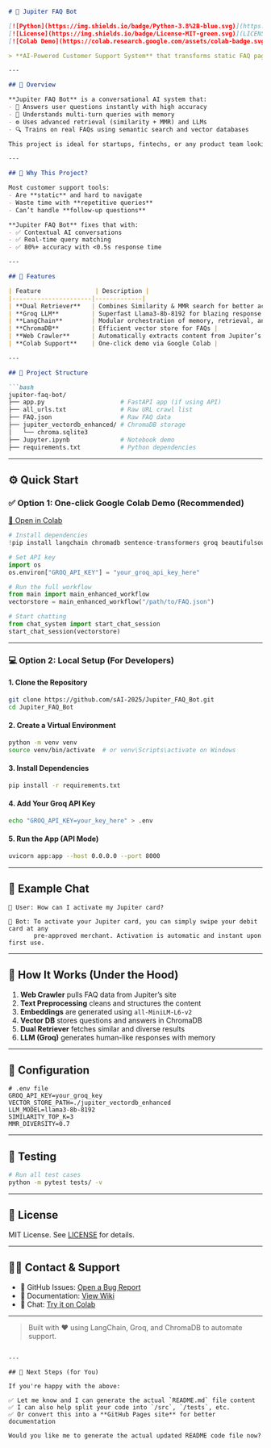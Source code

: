 
````markdown
# 🤖 Jupiter FAQ Bot

[![Python](https://img.shields.io/badge/Python-3.8%2B-blue.svg)](https://www.python.org/)
[![License](https://img.shields.io/badge/License-MIT-green.svg)](LICENSE)
[![Colab Demo](https://colab.research.google.com/assets/colab-badge.svg)](https://colab.research.google.com/drive/1r6LuB3XVM_V4OWgakm90mKBLTTht2STp)

> **AI-Powered Customer Support System** that transforms static FAQ pages into intelligent, conversational support powered by Groq, LangChain, and ChromaDB.

---

## 🚀 Overview

**Jupiter FAQ Bot** is a conversational AI system that:
- 💬 Answers user questions instantly with high accuracy
- 🧠 Understands multi-turn queries with memory
- ⚙️ Uses advanced retrieval (similarity + MMR) and LLMs
- 🔍 Trains on real FAQs using semantic search and vector databases

This project is ideal for startups, fintechs, or any product team looking to automate customer support using AI.

---

## 🎯 Why This Project?

Most customer support tools:
- Are **static** and hard to navigate
- Waste time with **repetitive queries**
- Can’t handle **follow-up questions**

**Jupiter FAQ Bot** fixes that with:
- ✅ Contextual AI conversations
- ✅ Real-time query matching
- ✅ 80%+ accuracy with <0.5s response time

---

## 🧩 Features

| Feature               | Description |
|----------------------|-------------|
| **Dual Retriever**   | Combines Similarity & MMR search for better accuracy |
| **Groq LLM**         | Superfast Llama3-8b-8192 for blazing response |
| **LangChain**        | Modular orchestration of memory, retrieval, and generation |
| **ChromaDB**         | Efficient vector store for FAQs |
| **Web Crawler**      | Automatically extracts content from Jupiter’s site |
| **Colab Support**    | One-click demo via Google Colab |

---

## 📁 Project Structure

```bash
jupiter-faq-bot/
├── app.py                     # FastAPI app (if using API)
├── all_urls.txt               # Raw URL crawl list
├── FAQ.json                   # Raw FAQ data
├── jupiter_vectordb_enhanced/ # ChromaDB storage
│   └── chroma.sqlite3
├── Jupyter.ipynb              # Notebook demo
├── requirements.txt           # Python dependencies
````

---

## ⚙️ Quick Start

### ✅ Option 1: One-click Google Colab Demo (Recommended)

[🔗 Open in Colab](https://colab.research.google.com/drive/1r6LuB3XVM_V4OWgakm90mKBLTTht2STp)

```python
# Install dependencies
!pip install langchain chromadb sentence-transformers groq beautifulsoup4 requests pandas numpy

# Set API key
import os
os.environ["GROQ_API_KEY"] = "your_groq_api_key_here"

# Run the full workflow
from main import main_enhanced_workflow
vectorstore = main_enhanced_workflow("/path/to/FAQ.json")

# Start chatting
from chat_system import start_chat_session
start_chat_session(vectorstore)
```

---

### 💻 Option 2: Local Setup (For Developers)

#### 1. Clone the Repository

```bash
git clone https://github.com/sAI-2025/Jupiter_FAQ_Bot.git
cd Jupiter_FAQ_Bot
```

#### 2. Create a Virtual Environment

```bash
python -m venv venv
source venv/bin/activate  # or venv\Scripts\activate on Windows
```

#### 3. Install Dependencies

```bash
pip install -r requirements.txt
```

#### 4. Add Your Groq API Key

```bash
echo "GROQ_API_KEY=your_key_here" > .env
```

#### 5. Run the App (API Mode)

```bash
uvicorn app:app --host 0.0.0.0 --port 8000
```

---

## 💬 Example Chat

```plaintext
👤 User: How can I activate my Jupiter card?

🤖 Bot: To activate your Jupiter card, you can simply swipe your debit card at any 
       pre-approved merchant. Activation is automatic and instant upon first use.
```

---

## 🧠 How It Works (Under the Hood)

1. **Web Crawler** pulls FAQ data from Jupiter’s site
2. **Text Preprocessing** cleans and structures the content
3. **Embeddings** are generated using `all-MiniLM-L6-v2`
4. **Vector DB** stores questions and answers in ChromaDB
5. **Dual Retriever** fetches similar and diverse results
6. **LLM (Groq)** generates human-like responses with memory

---

## 🔧 Configuration

```env
# .env file
GROQ_API_KEY=your_groq_key
VECTOR_STORE_PATH=./jupiter_vectordb_enhanced
LLM_MODEL=llama3-8b-8192
SIMILARITY_TOP_K=3
MMR_DIVERSITY=0.7
```

---

## 🧪 Testing

```bash
# Run all test cases
python -m pytest tests/ -v
```

---

## 📄 License

MIT License. See [LICENSE](LICENSE) for details.

---

## 🙋‍♂️ Contact & Support

* 📂 GitHub Issues: [Open a Bug Report](https://github.com/sAI-2025/Jupiter_FAQ_Bot/issues)
* 📘 Documentation: [View Wiki](https://github.com/sAI-2025/Jupiter_FAQ_Bot/wiki)
* 💬 Chat: [Try it on Colab](https://colab.research.google.com/drive/1r6LuB3XVM_V4OWgakm90mKBLTTht2STp)

---

> Built with ❤️ using LangChain, Groq, and ChromaDB to automate support.

```

---

## 📌 Next Steps (for You)

If you're happy with the above:

✅ Let me know and I can generate the actual `README.md` file content  
✅ I can also help split your code into `/src`, `/tests`, etc.  
✅ Or convert this into a **GitHub Pages site** for better documentation

Would you like me to generate the actual updated README code file now?
```

